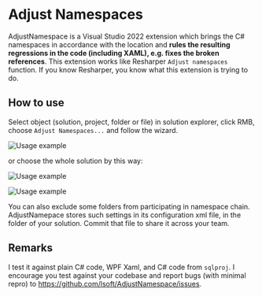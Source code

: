 # Adjust Namespaces

AdjustNamespace is a Visual Studio 2022 extension which brings the C# namespaces in accordance with the location and **rules the resulting regressions in the code (including XAML), e.g. fixes the broken references**. This extension works like Resharper `Adjust namespaces` function. If you know Resharper, you know what this extension is trying to do.

## How to use

Select object (solution, project, folder or file) in solution explorer, click RMB, choose `Adjust Namespaces...` and follow the wizard.

![Usage example](https://raw.githubusercontent.com/lsoft/AdjustNamespace/main/demo1.png)

or choose the whole solution by this way:

![Usage example](https://raw.githubusercontent.com/lsoft/AdjustNamespace/main/demo2.png)

![Usage example](https://raw.githubusercontent.com/lsoft/AdjustNamespace/main/demo3.png)

You can also exclude some folders from participating in namespace chain. AdjustNamepace stores such settings in its configuration xml file, in the folder of your solution. Commit that file to share it across your team.

## Remarks

I test it against plain C# code, WPF Xaml, and C# code from `sqlproj`. I encourage you test against your codebase and report bugs (with minimal repro) to https://github.com/lsoft/AdjustNamespace/issues.
